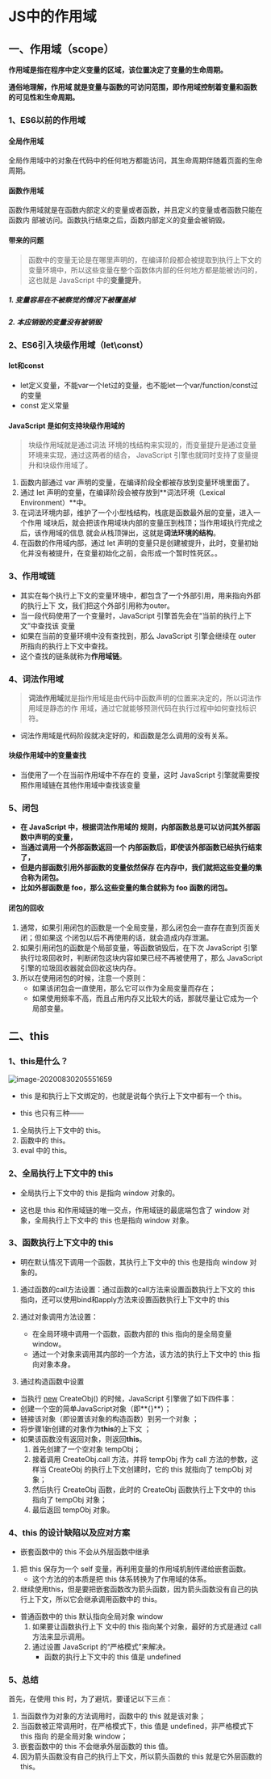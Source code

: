 # JS中的作用域

## 一、作用域（scope）

**作用域是指在程序中定义变量的区域，该位置决定了变量的生命周期。**

**通俗地理解，作用域 就是变量与函数的可访问范围，即作用域控制着变量和函数的可见性和生命周期。**

### 1、ES6以前的作用域

#### 全局作用域

全局作用域中的对象在代码中的任何地方都能访问，其生命周期伴随着页面的生命周期。

#### 函数作用域

函数作用域就是在函数内部定义的变量或者函数，并且定义的变量或者函数只能在函数内 部被访问。函数执行结束之后，函数内部定义的变量会被销毁。

#### 带来的问题

> 函数中的变量无论是在哪里声明的，在编译阶段都会被提取到执行上下文的变量环境中，所以这些变量在整个函数体内部的任何地方都是能被访问的，这也就是 JavaScript 中的**变量提升**。

##### 1. 变量容易在不被察觉的情况下被覆盖掉

##### 2. 本应销毁的变量没有被销毁

### 2、ES6引入块级作用域（let\const）

#### let和const

- let定义变量，不能var一个let过的变量，也不能let一个var/function/const过的变量
- const 定义常量

#### JavaScript 是如何支持块级作用域的

> 块级作用域就是通过词法 环境的栈结构来实现的，而变量提升是通过变量环境来实现，通过这两者的结合， JavaScript 引擎也就同时支持了变量提升和块级作用域了。

1. 函数内部通过 var 声明的变量，在编译阶段全都被存放到变量环境里面了。
2.  通过 let 声明的变量，在编译阶段会被存放到**词法环境（Lexical Environment）**中。 
3. 在词法环境内部，维护了一个小型栈结构，栈底是函数最外层的变量，进入一个作用 域块后，就会把该作用域块内部的变量压到栈顶；当作用域执行完成之后，该作用域的信息 就会从栈顶弹出，这就是**词法环境的结构**。
4. 在函数的作用域内部，通过 let 声明的变量只是创建被提升，此时，变量初始化并没有被提升，在变量初始化之前，会形成一个暂时性死区。。

### 3、作用域链

- 其实在每个执行上下文的变量环境中，都包含了一个外部引用，用来指向外部的执行上下 文，我们把这个外部引用称为outer。 
- 当一段代码使用了一个变量时，JavaScript 引擎首先会在“当前的执行上下文”中查找该 变量 
- 如果在当前的变量环境中没有查找到，那么 JavaScript 引擎会继续在 outer 所指向的执行上下文中查找。
- 这个查找的链条就称为**作用域链**。

### 4、词法作用域

> **词法作用域**就是指作用域是由代码中函数声明的位置来决定的，所以词法作用域是静态的作 用域，通过它就能够预测代码在执行过程中如何查找标识符。

- 词法作用域是代码阶段就决定好的，和函数是怎么调用的没有关系。

#### 块级作用域中的变量查找

- 当使用了一个在当前作用域中不存在的 变量，这时 JavaScript 引擎就需要按照作用域链在其他作用域中查找该变量

### 5、闭包

- **在 JavaScript 中，根据词法作用域的 规则，内部函数总是可以访问其外部函数中声明的变量，**
- **当通过调用一个外部函数返回一个 内部函数后，即使该外部函数已经执行结束了，**
- **但是内部函数引用外部函数的变量依然保存 在内存中，我们就把这些变量的集合称为闭包。**
- **比如外部函数是 foo，那么这些变量的集合就称为 foo 函数的闭包。**

#### 闭包的回收

1. 通常，如果引用闭包的函数是一个全局变量，那么闭包会一直存在直到页面关闭；但如果这 个闭包以后不再使用的话，就会造成内存泄漏。
2.  如果引用闭包的函数是个局部变量，等函数销毁后，在下次 JavaScript 引擎执行垃圾回收时，判断闭包这块内容如果已经不再被使用了，那么 JavaScript 引擎的垃圾回收器就会回收这块内存。 
3. 所以在使用闭包的时候，注意一个原则：
   - 如果该闭包会一直使用，那么它可以作为全局变量而存在；
   - 如果使用频率不高，而且占用内存又比较大的话，那就尽量让它成为一个局部变量。

## 二、this

### 1、this是什么？

![image-20200830205551659](E:\A极客时间\浏览器工作原理\JS中的作用域.assets\image-20200830205551659.png)

- this 是和执行上下文绑定的，也就是说每个执行上下文中都有一个 this。

-  this 也只有三种——
  1. 全局执行上下文中的 this。
  2. 函数中的 this。
  3. eval 中的 this。

### 2、全局执行上下文中的 this

- 全局执行上下文中的 this 是指向 window 对象的。

- 这也是 this 和作用域链的唯一交点，作用域链的最底端包含了 window 对象，全局执行上下文中的 this 也是指向 window 对象。

### 3、函数执行上下文中的 this

- 明在默认情况下调用一个函数，其执行上下文中的 this 也是指向 window 对象的。

1. 通过函数的call方法设置：通过函数的call方法来设置函数执行上下文的 this 指向，还可以使用bind和apply方法来设置函数执行上下文中的 this
2. 通过对象调用方法设置：
   - 在全局环境中调用一个函数，函数内部的 this 指向的是全局变量 window。 
   - 通过一个对象来调用其内部的一个方法，该方法的执行上下文中的 this 指向对象本身。

3. 通过构造函数中设置

- 当执行 [new](https://developer.mozilla.org/zh-CN/docs/Web/JavaScript/Reference/Operators/new) CreateObj() 的时候，JavaScript 引擎做了如下四件事：
- 创建一个空的简单JavaScript对象（即**{}**）；
- 链接该对象（即设置该对象的构造函数）到另一个对象 ；
- 将步骤1新创建的对象作为**this**的上下文 ；
- 如果该函数没有返回对象，则返回**this**。
  1. 首先创建了一个空对象 tempObj； 
  2. 接着调用 CreateObj.call 方法，并将 tempObj 作为 call 方法的参数，这样当 CreateObj 的执行上下文创建时，它的 this 就指向了 tempObj 对象；
  3.  然后执行 CreateObj 函数，此时的 CreateObj 函数执行上下文中的 this 指向了 tempObj 对象； 
  4. 最后返回 tempObj 对象。

### 4、this 的设计缺陷以及应对方案

-  嵌套函数中的 this 不会从外层函数中继承
  1. 把 this 保存为一个 self 变量，再利用变量的作用域机制传递给嵌套函数。
     - 这个方法的的本质是把 this 体系转换为了作用域的体系。
  2.  继续使用this，但是要把嵌套函数改为箭头函数，因为箭头函数没有自己的执 行上下文，所以它会继承调用函数中的 this。
- 普通函数中的 this 默认指向全局对象 window
  1. 如果要让函数执行上下 文中的 this 指向某个对象，最好的方式是通过 call 方法来显示调用。
  2. 通过设置 JavaScript 的“严格模式”来解决。
     - 函数的执行上下文中的 this 值是 undefined

### 5、总结

首先，在使用 this 时，为了避坑，要谨记以下三点： 

1. 当函数作为对象的方法调用时，函数中的 this 就是该对象； 
2. 当函数被正常调用时，在严格模式下，this 值是 undefined，非严格模式下 this 指向 的是全局对象 window；
3. 嵌套函数中的 this 不会继承外层函数的 this 值。
4. 因为箭头函数没有自己的执行上下文，所以箭头函数的 this 就是它外层函数的 this。